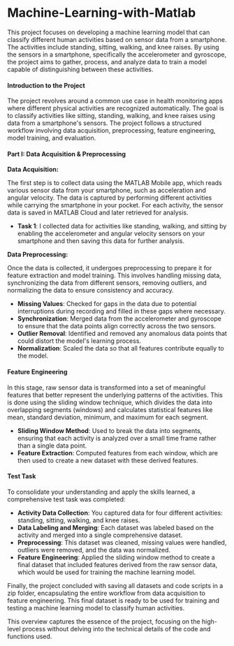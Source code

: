# Machine-Learning-with-Matlab

This project focuses on developing a machine learning model that can classify different human activities based on sensor data from a smartphone. The activities include standing, sitting, walking, and knee raises. By using the sensors in a smartphone, specifically the accelerometer and gyroscope, the project aims to gather, process, and analyze data to train a model capable of distinguishing between these activities.

#### Introduction to the Project

The project revolves around a common use case in health monitoring apps where different physical activities are recognized automatically. The goal is to classify activities like sitting, standing, walking, and knee raises using data from a smartphone's sensors. The project follows a structured workflow involving data acquisition, preprocessing, feature engineering, model training, and evaluation.

#### Part I: Data Acquisition & Preprocessing

**Data Acquisition:**

The first step is to collect data using the MATLAB Mobile app, which reads various sensor data from your smartphone, such as acceleration and angular velocity. The data is captured by performing different activities while carrying the smartphone in your pocket. For each activity, the sensor data is saved in MATLAB Cloud and later retrieved for analysis.

- **Task 1**: I collected data for activities like standing, walking, and sitting by enabling the accelerometer and angular velocity sensors on your smartphone and then saving this data for further analysis.

**Data Preprocessing:**

Once the data is collected, it undergoes preprocessing to prepare it for feature extraction and model training. This involves handling missing data, synchronizing the data from different sensors, removing outliers, and normalizing the data to ensure consistency and accuracy.

- **Missing Values**: Checked for gaps in the data due to potential interruptions during recording and filled in these gaps where necessary.
- **Synchronization**: Merged data from the accelerometer and gyroscope to ensure that the data points align correctly across the two sensors.
- **Outlier Removal**: Identified and removed any anomalous data points that could distort the model's learning process.
- **Normalization**: Scaled the data so that all features contribute equally to the model.

#### Feature Engineering

In this stage, raw sensor data is transformed into a set of meaningful features that better represent the underlying patterns of the activities. This is done using the sliding window technique, which divides the data into overlapping segments (windows) and calculates statistical features like mean, standard deviation, minimum, and maximum for each segment.

- **Sliding Window Method**: Used to break the data into segments, ensuring that each activity is analyzed over a small time frame rather than a single data point.
- **Feature Extraction**: Computed features from each window, which are then used to create a new dataset with these derived features.

#### Test Task

To consolidate your understanding and apply the skills learned, a comprehensive test task was completed:

- **Activity Data Collection**: You captured data for four different activities: standing, sitting, walking, and knee raises.
- **Data Labeling and Merging**: Each dataset was labeled based on the activity and merged into a single comprehensive dataset.
- **Preprocessing**: This dataset was cleaned, missing values were handled, outliers were removed, and the data was normalized.
- **Feature Engineering**: Applied the sliding window method to create a final dataset that included features derived from the raw sensor data, which would be used for training the machine learning model.

Finally, the project concluded with saving all datasets and code scripts in a zip folder, encapsulating the entire workflow from data acquisition to feature engineering. This final dataset is ready to be used for training and testing a machine learning model to classify human activities.

This overview captures the essence of the project, focusing on the high-level process without delving into the technical details of the code and functions used.
